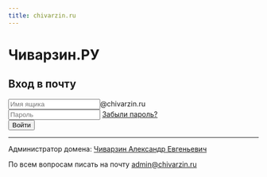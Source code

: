 ```yaml
---
title: chivarzin.ru
---
```


# Чиварзин.РУ

## Вход в почту

<div>
<form method="post" action="https://auth.mail.ru/cgi-bin/auth?lang=ru_RU">
    <input name="Login" type="text" value="" placeholder="Имя ящика">@chivarzin.ru
    <br>
    <input autocomplete="off" type="password"  name="Password" value="" placeholder="Пароль"> <a href="./restore-password">Забыли пароль?</a>
    <br>
    <input type="submit" value="Войти">
    <input type="hidden" name="Domain" value="chivarzin.ru">
  </form>
</div>

------------------

Администратор домена: [Чиварзин Александр Евгеньевич](https://Aleksandr.Chivarzin.RU)

По всем вопросам писать на почту <a href="mailto:admin@chivarzin.ru">admin@chivarzin.ru
